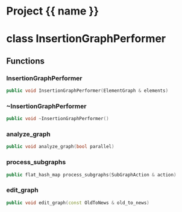 <script setup>
import {useRoute} from 'vitepress'
const {path} = useRoute()
const tokens = path.split('/')
const words = tokens[2].split('-');
for (let i = 0; i < words.length; i++) {
    words[i] = words[i].charAt(0).toUpperCase() + words[i].slice(1);
    words[i] = words[i].replace('geode', 'Geode')
}
const name = words.join('-');
</script>
# Project {{ name }}

# class InsertionGraphPerformer


## Functions

### InsertionGraphPerformer

```cpp
public void InsertionGraphPerformer(ElementGraph & elements)
```


### ~InsertionGraphPerformer

```cpp
public void ~InsertionGraphPerformer()
```


### analyze_graph

```cpp
public void analyze_graph(bool parallel)
```


### process_subgraphs

```cpp
public flat_hash_map process_subgraphs(SubGraphAction & action)
```


### edit_graph

```cpp
public void edit_graph(const OldToNews & old_to_news)
```




